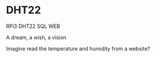 # DHT22
RPi3 DHT22 SQL WEB

A dream, a wish, a vision

Imagine read the temperature and humidity from a website?

